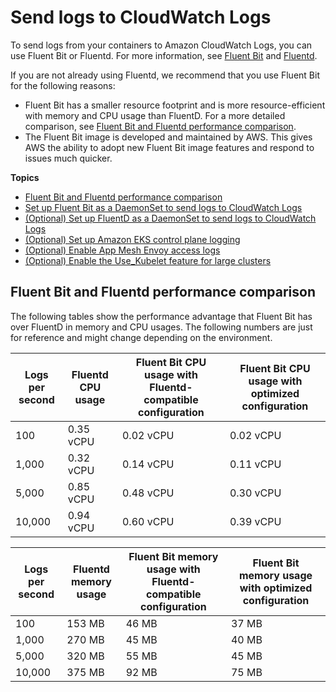 # Send logs to CloudWatch Logs<a name="Container-Insights-EKS-logs"></a>

To send logs from your containers to Amazon CloudWatch Logs, you can use Fluent Bit or Fluentd\. For more information, see [Fluent Bit](https://fluentbit.io/) and [Fluentd](https://www.fluentd.org/)\.

If you are not already using Fluentd, we recommend that you use Fluent Bit for the following reasons:
+ Fluent Bit has a smaller resource footprint and is more resource\-efficient with memory and CPU usage than FluentD\. For a more detailed comparison, see [Fluent Bit and Fluentd performance comparison](#Container-Insights-EKS-logs-performance)\.
+ The Fluent Bit image is developed and maintained by AWS\. This gives AWS the ability to adopt new Fluent Bit image features and respond to issues much quicker\. 

**Topics**
+ [Fluent Bit and Fluentd performance comparison](#Container-Insights-EKS-logs-performance)
+ [Set up Fluent Bit as a DaemonSet to send logs to CloudWatch Logs](Container-Insights-setup-logs-FluentBit.md)
+ [\(Optional\) Set up FluentD as a DaemonSet to send logs to CloudWatch Logs](Container-Insights-setup-logs.md)
+ [\(Optional\) Set up Amazon EKS control plane logging](Container-Insights-setup-control-plane-logging.md)
+ [\(Optional\) Enable App Mesh Envoy access logs](ContainerInsights-Prometheus-Sample-Workloads-appmesh-envoy.md)
+ [\(Optional\) Enable the Use\_Kubelet feature for large clusters](ContainerInsights-use-kubelet.md)

## Fluent Bit and Fluentd performance comparison<a name="Container-Insights-EKS-logs-performance"></a>

The following tables show the performance advantage that Fluent Bit has over FluentD in memory and CPU usages\. The following numbers are just for reference and might change depending on the environment\.


| Logs per second | Fluentd CPU usage | Fluent Bit CPU usage with Fluentd\-compatible configuration | Fluent Bit CPU usage with optimized configuration | 
| --- | --- | --- | --- | 
| 100 | 0\.35 vCPU | 0\.02 vCPU | 0\.02 vCPU | 
| 1,000 | 0\.32 vCPU | 0\.14 vCPU | 0\.11 vCPU | 
| 5,000 | 0\.85 vCPU | 0\.48 vCPU | 0\.30 vCPU | 
| 10,000 | 0\.94 vCPU | 0\.60 vCPU | 0\.39 vCPU | 


| Logs per second | Fluentd memory usage | Fluent Bit memory usage with Fluentd\-compatible configuration | Fluent Bit memory usage with optimized configuration | 
| --- | --- | --- | --- | 
| 100 | 153 MB | 46 MB | 37 MB | 
| 1,000 | 270 MB | 45 MB | 40 MB | 
| 5,000 | 320 MB | 55 MB | 45 MB | 
| 10,000 | 375 MB | 92 MB | 75 MB | 
